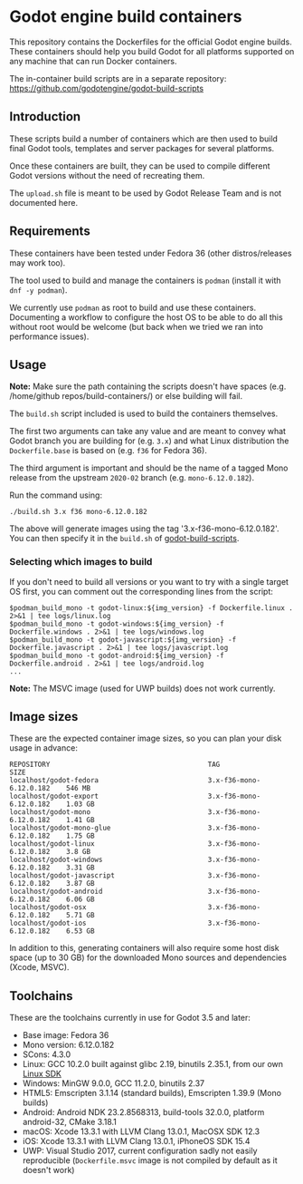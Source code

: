 # Godot engine build containers

This repository contains the Dockerfiles for the official Godot engine builds.
These containers should help you build Godot for all platforms supported on
any machine that can run Docker containers.

The in-container build scripts are in a separate repository:
https://github.com/godotengine/godot-build-scripts


## Introduction

These scripts build a number of containers which are then used to build final
Godot tools, templates and server packages for several platforms.

Once these containers are built, they can be used to compile different Godot
versions without the need of recreating them.

The `upload.sh` file is meant to be used by Godot Release Team and is not
documented here.


## Requirements

These containers have been tested under Fedora 36 (other distros/releases may work too).

The tool used to build and manage the containers is `podman` (install it with `dnf -y podman`).

We currently use `podman` as root to build and use these containers. Documenting a workflow to
configure the host OS to be able to do all this without root would be welcome (but back when we
tried we ran into performance issues).


## Usage

**Note:** Make sure the path containing the scripts doesn't have spaces 
(e.g. /home/github repos/build-containers/) or else building will fail.

The `build.sh` script included is used to build the containers themselves.

The first two arguments can take any value and are meant to convey what Godot branch
you are building for (e.g. `3.x`) and what Linux distribution the `Dockerfile.base`
is based on (e.g. `f36` for Fedora 36).

The third argument is important and should be the name of a tagged Mono release from
the upstream `2020-02` branch (e.g. `mono-6.12.0.182`).

Run the command using:

    ./build.sh 3.x f36 mono-6.12.0.182

The above will generate images using the tag '3.x-f36-mono-6.12.0.182'.
You can then specify it in the `build.sh` of [godot-build-scripts]().

### Selecting which images to build

If you don't need to build all versions or you want to try with a single target OS first,
you can comment out the corresponding lines from the script:

    $podman_build_mono -t godot-linux:${img_version} -f Dockerfile.linux . 2>&1 | tee logs/linux.log
    $podman_build_mono -t godot-windows:${img_version} -f Dockerfile.windows . 2>&1 | tee logs/windows.log
    $podman_build_mono -t godot-javascript:${img_version} -f Dockerfile.javascript . 2>&1 | tee logs/javascript.log
    $podman_build_mono -t godot-android:${img_version} -f Dockerfile.android . 2>&1 | tee logs/android.log
    ...

**Note:** The MSVC image (used for UWP builds) does not work currently.


## Image sizes

These are the expected container image sizes, so you can plan your disk usage in advance:

    REPOSITORY                                       TAG                        SIZE
    localhost/godot-fedora                           3.x-f36-mono-6.12.0.182    546 MB
    localhost/godot-export                           3.x-f36-mono-6.12.0.182    1.03 GB
    localhost/godot-mono                             3.x-f36-mono-6.12.0.182    1.41 GB
    localhost/godot-mono-glue                        3.x-f36-mono-6.12.0.182    1.75 GB
    localhost/godot-linux                            3.x-f36-mono-6.12.0.182    3.8 GB
    localhost/godot-windows                          3.x-f36-mono-6.12.0.182    3.31 GB
    localhost/godot-javascript                       3.x-f36-mono-6.12.0.182    3.87 GB
    localhost/godot-android                          3.x-f36-mono-6.12.0.182    6.06 GB
    localhost/godot-osx                              3.x-f36-mono-6.12.0.182    5.71 GB
    localhost/godot-ios                              3.x-f36-mono-6.12.0.182    6.53 GB

In addition to this, generating containers will also require some host disk space
(up to 30 GB) for the downloaded Mono sources and dependencies (Xcode, MSVC).


## Toolchains

These are the toolchains currently in use for Godot 3.5 and later:

- Base image: Fedora 36
- Mono version: 6.12.0.182
- SCons: 4.3.0
- Linux: GCC 10.2.0 built against glibc 2.19, binutils 2.35.1, from our own [Linux SDK](https://github.com/godotengine/buildroot)
- Windows: MinGW 9.0.0, GCC 11.2.0, binutils 2.37
- HTML5: Emscripten 3.1.14 (standard builds), Emscripten 1.39.9 (Mono builds)
- Android: Android NDK 23.2.8568313, build-tools 32.0.0, platform android-32, CMake 3.18.1
- macOS: Xcode 13.3.1 with LLVM Clang 13.0.1, MacOSX SDK 12.3
- iOS: Xcode 13.3.1 with LLVM Clang 13.0.1, iPhoneOS SDK 15.4
- UWP: Visual Studio 2017, current configuration sadly not easily reproducible
  (`Dockerfile.msvc` image is not compiled by default as it doesn't work)
